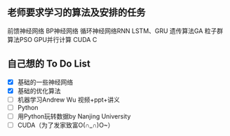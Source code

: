## 老师要求学习的算法及安排的任务
 前馈神经网络
 BP神经网络
 循环神经网络RNN
 LSTM、GRU
 遗传算法GA
 粒子群算法PSO
 GPU并行计算 CUDA C

## 自己想的 To Do List
- [x] 基础的一些神经网络
- [x] 基础的优化算法
- [ ] 机器学习Andrew Wu 视频+ppt+讲义
- [ ] Python
- [ ] 用Python玩转数据by Nanjing University
- [ ] CUDA（为了发家致富O(∩_∩)O~）
